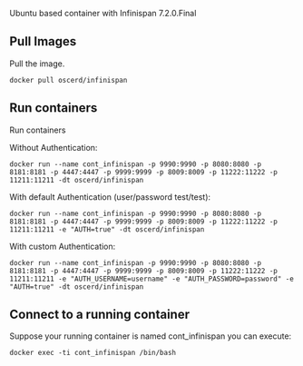 Ubuntu based container with Infinispan 7.2.0.Final

## Pull Images

Pull the image.

```
docker pull oscerd/infinispan
```

## Run containers

Run containers

Without Authentication:

```
docker run --name cont_infinispan -p 9990:9990 -p 8080:8080 -p 8181:8181 -p 4447:4447 -p 9999:9999 -p 8009:8009 -p 11222:11222 -p 11211:11211 -dt oscerd/infinispan 
```

With default Authentication (user/password test/test):

```
docker run --name cont_infinispan -p 9990:9990 -p 8080:8080 -p 8181:8181 -p 4447:4447 -p 9999:9999 -p 8009:8009 -p 11222:11222 -p 11211:11211 -e "AUTH=true" -dt oscerd/infinispan 
```

With custom Authentication:

```
docker run --name cont_infinispan -p 9990:9990 -p 8080:8080 -p 8181:8181 -p 4447:4447 -p 9999:9999 -p 8009:8009 -p 11222:11222 -p 11211:11211 -e "AUTH_USERNAME=username" -e "AUTH_PASSWORD=password" -e "AUTH=true" -dt oscerd/infinispan 
```

## Connect to a running container

Suppose your running container is named cont_infinispan you can execute:

```
docker exec -ti cont_infinispan /bin/bash
```

